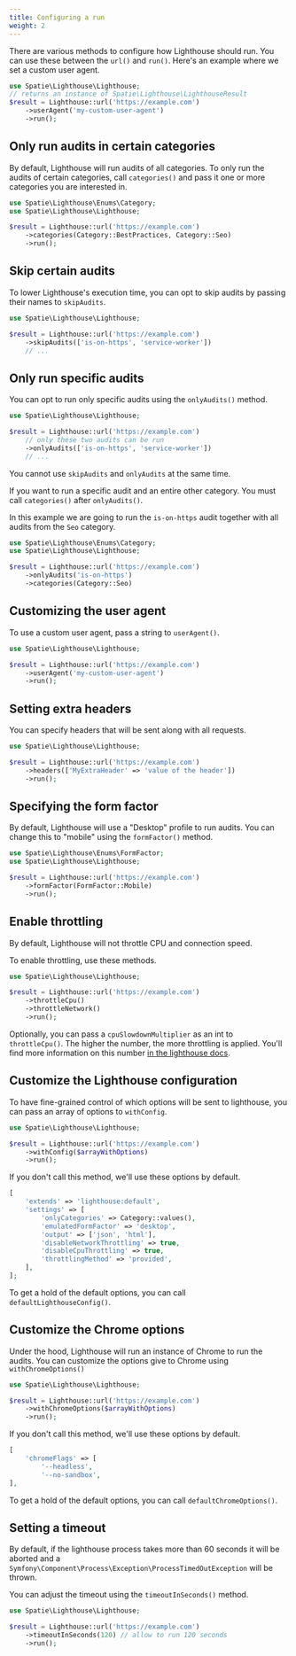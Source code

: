 ```yaml
---
title: Configuring a run
weight: 2
---
```


There are various methods to  configure how Lighthouse should run. You can use these between the `url()` and  `run()`. Here's an example where we set a custom user agent.

```php
use Spatie\Lighthouse\Lighthouse;
// returns an instance of Spatie\Lighthouse\LighthouseResult
$result = Lighthouse::url('https://example.com')
    ->userAgent('my-custom-user-agent')
    ->run();
```

## Only run audits in certain categories

By default, Lighthouse will run audits of all categories. To only run the audits of certain categories, call `categories()` and pass it one or more categories you are interested in.

```php
use Spatie\Lighthouse\Enums\Category;
use Spatie\Lighthouse\Lighthouse;

$result = Lighthouse::url('https://example.com')
    ->categories(Category::BestPractices, Category::Seo)
    ->run();
```

## Skip certain audits

To lower Lighthouse's execution time, you can opt to skip audits by passing their names to `skipAudits`.

```php
use Spatie\Lighthouse\Lighthouse;

$result = Lighthouse::url('https://example.com')
    ->skipAudits(['is-on-https', 'service-worker'])
    // ...
```

## Only run specific audits

You can opt to run only specific audits using the `onlyAudits()` method.

```php
use Spatie\Lighthouse\Lighthouse;

$result = Lighthouse::url('https://example.com')
    // only these two audits can be run
    ->onlyAudits(['is-on-https', 'service-worker'])
    // ...
```

You cannot use `skipAudits` and `onlyAudits` at the same time.

If you want to run a specific audit and an entire other category. You must call `categories()` after `onlyAudits()`.

In this example we are going to run the `is-on-https` audit together with all audits from the `Seo` category.

```php
use Spatie\Lighthouse\Enums\Category;
use Spatie\Lighthouse\Lighthouse;

$result = Lighthouse::url('https://example.com')
    ->onlyAudits('is-on-https')
    ->categories(Category::Seo)
```

## Customizing the user agent

To use a custom user agent, pass a string to `userAgent()`.

```php
use Spatie\Lighthouse\Lighthouse;

$result = Lighthouse::url('https://example.com')
    ->userAgent('my-custom-user-agent')
    ->run();
```

## Setting extra headers

You can specify headers that will be sent along with all requests.

```php
use Spatie\Lighthouse\Lighthouse;

$result = Lighthouse::url('https://example.com')
    ->headers(['MyExtraHeader' => 'value of the header'])
    ->run();
```

## Specifying the form factor

By default, Lighthouse will use a "Desktop" profile to run audits. You can change this to "mobile" using the `formFactor()` method.

```php
use Spatie\Lighthouse\Enums\FormFactor;
use Spatie\Lighthouse\Lighthouse;

$result = Lighthouse::url('https://example.com')
    ->formFactor(FormFactor::Mobile)
    ->run();
```

## Enable throttling

By default, Lighthouse will not throttle CPU and connection speed.

To enable throttling, use these methods.

```php
use Spatie\Lighthouse\Lighthouse;

$result = Lighthouse::url('https://example.com')
    ->throttleCpu()
    ->throttleNetwork()
    ->run();
```

Optionally, you can pass a `cpuSlowdownMultiplier` as an int to `throttleCpu()`. The higher the number, the more throttling is applied. You'll find more information on this number [in the lighthouse docs](https://github.com/GoogleChrome/lighthouse/blob/main/docs/throttling.md#cpu-throttling).

## Customize the Lighthouse configuration

To have fine-grained control of which options will be sent to lighthouse, you can pass an array of options to  `withConfig`.

```php
use Spatie\Lighthouse\Lighthouse;

$result = Lighthouse::url('https://example.com')
    ->withConfig($arrayWithOptions)
    ->run();
```

If you don't call this method, we'll use these options by default.

```php
[
    'extends' => 'lighthouse:default',
    'settings' => [
        'onlyCategories' => Category::values(),
        'emulatedFormFactor' => 'desktop',
        'output' => ['json', 'html'],
        'disableNetworkThrottling' => true,
        'disableCpuThrottling' => true,
        'throttlingMethod' => 'provided',
    ],
];
```

To get a hold of the default options, you can call `defaultLighthouseConfig()`.

## Customize the Chrome options

Under the hood, Lighthouse will run an instance of Chrome to run the audits. You can customize the options give to Chrome using `withChromeOptions()`

```php
use Spatie\Lighthouse\Lighthouse;

$result = Lighthouse::url('https://example.com')
    ->withChromeOptions($arrayWithOptions)
    ->run();
```

If you don't call this method, we'll use these options by default.

```php
[
    'chromeFlags' => [
        '--headless',
        '--no-sandbox',
],
```

To get a hold of the default options, you can call `defaultChromeOptions()`.

## Setting a timeout

By default, if the lighthouse process takes more than 60 seconds it will be aborted and a `Symfony\Component\Process\Exception\ProcessTimedOutException` will be thrown.

You can adjust the timeout using the `timeoutInSeconds()` method.

```php
use Spatie\Lighthouse\Lighthouse;

$result = Lighthouse::url('https://example.com')
    ->timeoutInSeconds(120) // allow to run 120 seconds
    ->run();
```

